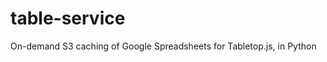 table-service
=============

On-demand S3 caching of Google Spreadsheets for Tabletop.js, in Python
